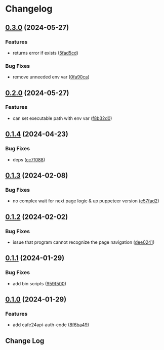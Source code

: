 # Changelog

## [0.3.0](https://github.com/shepherd231/cafe24api-client/compare/cafe24api-auth-code-getter-v0.2.0...cafe24api-auth-code-getter-v0.3.0) (2024-05-27)


### Features

* returns error if exists ([5fad5cd](https://github.com/shepherd231/cafe24api-client/commit/5fad5cd6b76dc71a47a78d9c5d926b39b5d39782))


### Bug Fixes

* remove unneeded env var ([0fa90ca](https://github.com/shepherd231/cafe24api-client/commit/0fa90caf6c051b88c456bfd20f452beb9af466c5))

## [0.2.0](https://github.com/shepherd231/cafe24api-client/compare/cafe24api-auth-code-getter-v0.1.4...cafe24api-auth-code-getter-v0.2.0) (2024-05-27)


### Features

* can set executable path with env var ([f8b32d0](https://github.com/shepherd231/cafe24api-client/commit/f8b32d0a13044754fbb8b51ec05cde597768a127))

## [0.1.4](https://github.com/shepherd231/cafe24api-client/compare/cafe24api-auth-code-getter-v0.1.3...cafe24api-auth-code-getter-v0.1.4) (2024-04-23)


### Bug Fixes

* deps ([cc7f088](https://github.com/shepherd231/cafe24api-client/commit/cc7f088ca44e28397c84686b8578fbcde6665296))

## [0.1.3](https://github.com/shepherd231/cafe24api-client/compare/cafe24api-auth-code-getter-v0.1.2...cafe24api-auth-code-getter-v0.1.3) (2024-02-08)


### Bug Fixes

* no complex wait for next page logic & up puppeteer version ([e57fad2](https://github.com/shepherd231/cafe24api-client/commit/e57fad27250d2c09672b0e89b39b764486d425e5))

## [0.1.2](https://github.com/shepherd231/cafe24api-client/compare/cafe24api-auth-code-getter-v0.1.1...cafe24api-auth-code-getter-v0.1.2) (2024-02-02)


### Bug Fixes

* issue that program cannot recognize the page navigation ([dee0241](https://github.com/shepherd231/cafe24api-client/commit/dee0241b2f41558e11d582b5ff3bb1c3ee41c508))

## [0.1.1](https://github.com/shepherd231/cafe24api-client/compare/cafe24api-auth-code-getter-v0.1.0...cafe24api-auth-code-getter-v0.1.1) (2024-01-29)


### Bug Fixes

* add bin scripts ([959f500](https://github.com/shepherd231/cafe24api-client/commit/959f500690f493b01622d040f6a6f3c0d64f8f89))

## [0.1.0](https://github.com/shepherd231/cafe24api-client/compare/cafe24api-auth-code-getter-v0.0.1...cafe24api-auth-code-getter-v0.1.0) (2024-01-29)


### Features

* add cafe24api-auth-code ([8f6ba49](https://github.com/shepherd231/cafe24api-client/commit/8f6ba495adb629325ef486512c211cd82a38a37e))

## Change Log
